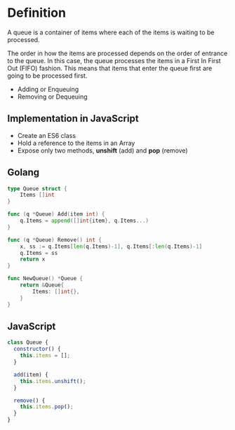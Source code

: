 # Definition

A queue is a container of items where each of the items is waiting to be processed.

The order in how the items are processed depends on the order of entrance to the queue. In this case, the queue processes the items in a First In First Out (FIFO) fashion. This means that items that enter the queue first are going to be processed first.

- Adding or Enqueuing
- Removing or Dequeuing

## Implementation in JavaScript

- Create an ES6 class
- Hold a reference to the items in an Array
- Expose only two methods, **unshift** (add) and **pop** (remove)

## Golang

```go
type Queue struct {
	Items []int
}

func (q *Queue) Add(item int) {
	q.Items = append([]int{item}, q.Items...)
}

func (q *Queue) Remove() int {
	x, ss := q.Items[len(q.Items)-1], q.Items[:len(q.Items)-1]
	q.Items = ss
	return x
}

func NewQueue() *Queue {
	return &Queue{
		Items: []int{},
	}
}
```

## JavaScript

```javascript
class Queue {
  constructor() {
    this.items = [];
  }

  add(item) {
    this.items.unshift();
  }

  remove() {
    this.items.pop();
  }
}
```
